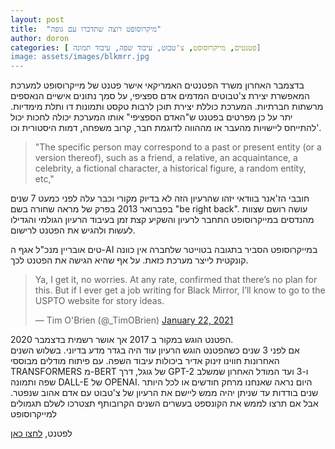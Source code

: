 ```yaml
---
layout: post
title:  "מיקרוסופט רוצה שתדברו עם גופה"
author: doron
categories: [ פטנטים, מייקרוסופט, צ'טבוט, עיבוד שפה, עיבוד תמונה]
image: assets/images/blkmrr.jpg
---
```



בדצמבר האחרון משרד הפטנטים האמריקאי אישר פטנט של מייקרוסופט למערכת המאפשרת יצירת צ'טבוטים המדמים אדם ספציפי, על סמך נתונים אישיים הנאספים מרשתות חברתיות. המערכת כוללת יצירת תוכן לרבות טקסט ותמונות דו ותלת מימדיות. 
יתר על כן מפרטים בפטנט ש"האדם הספציפי" אותו המערכת יכולה לחכות יכול להתייחס ליישויות מהעבר או מההווה לדוגמת חבר, קרוב משפחה, דמות היסטורית וכו'.

> "The specific person may correspond to a past or present entity (or a version thereof), such as a friend, a relative, an acquaintance, a celebrity, a fictional character, a historical figure, a random entity, etc," 

חובבי הז'אנר בוודאי יזהו שהרעיון הזה לא בדיוק מקורי וכבר עלה לפני כמעט 7 שנים בפברואר 2013 בפרק של מראה שחורה בשם  "be right back". 
עושה רושם שצוות מהנדסים במייקרוסופט התחבר לרעיון והשקיע קצת זמן בעיבוד הרעיון הגולמי והגדילו לעשות ולהגיש את הפטנט לרישום.

טים אובריין מנכ"ל אגף ה-AI במייקרוסופט הסביר בתגובה בטוייטר שלחברה אין כוונה קונקטית לייצר מערכת כזאת. על אף שהיא הגישה את הפטנט לכך. 


<blockquote class="twitter-tweet"><p lang="en" dir="ltr">Ya, I get it, no worries. At any rate, confirmed that there’s no plan for this. But if I ever get a job writing for Black Mirror, I’ll know to go to the USPTO website for story ideas.</p>&mdash; Tim O&#39;Brien (@_TimOBrien) <a href="https://twitter.com/_TimOBrien/status/1352674749277630464?ref_src=twsrc%5Etfw">January 22, 2021</a></blockquote> <script async src="https://platform.twitter.com/widgets.js" charset="utf-8"></script> 

הפטנט הוגש במקור ב 2017 אך אושר רשמית בדצמבר 2020.<br>
אם לפני 3 שנים כשהפטנט הוגש הרעיון עוד היה בגדר מדע בדיוני. בשלוש השנים האחרונות חווינו זינוק אדיר ביכולות עיבוד השפה. עם פיתוח מודלים מבוססי TRANSFORMERS מ-BERT של גוגל, דרך GPT-2 ו-3 ועד המודל האחרון שמשלב שפה ותמונה DALL-E של OPENAI. היום נראה שאנחנו מרחק חודשים או לכל היותר שנים בודדות עד שניתן יהיה ממש ליישם את הרעיון של צ'טבוט עם אדם אהוב שנפטר. אבל אם תרצו לממש את הקונספט בעשרים השנים הקרובותף תצטרכו לשלם תגמולים למייקרוסופט

לפטנט, [לחצו כאן](https://pdfpiw.uspto.gov/.piw?PageNum=deceased&docid=10853717&IDKey=6E72242A6301&HomeUrl=http%3A%2F%2Fpatft.uspto.gov%2Fnetacgi%2Fnph-Parser%3FSect1%3DPTO2%2526Sect2%3DHITOFF%2526p%3D1%2526u%3D%25252Fnetahtml%25252FPTO%25252Fsearch-bool.html%2526r%3D31%2526f%3DG%2526l%3D50%2526co1%3DAND%2526d%3DPTXT%2526s1%3Dmicrosoft.ASNM.%2526OS%3DAN%2Fmicrosoft%2526RS%3DAN%2Fmicrosoft)
